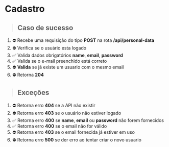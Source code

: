 # Cadastro

> ## Caso de sucesso

1. ⛔️ Recebe uma requisição do tipo **POST** na rota **/api/personal-data**
2. ⛔️ Verifica se o usuário esta logado
3. ✅ Valida dados obrigatórios **name**, **email**, **password**
4. ✅  Valida se o e-mail preenchido está correto
5. ⛔️ **Valida** se já existe um usuario com o mesmo email
6. ⛔️ Retorna **204**

> ## Exceções

1. ⛔️ Retorna erro **404** se a API não existir
2. ⛔️ Retorna erro **403** se o usuário não estiver logado
3. ✅ Retorna erro **400** se **name**, **email** ou **password** não forem fornecidos
4. ✅ Retorna erro **400** se o email não for válido
4. ⛔️ Retorna erro **403** se o email fornecida já estiver em uso
5. ⛔️ Retorna erro **500** se der erro ao tentar criar o novo usuario

<!-- ✅ ⛔️ -->
